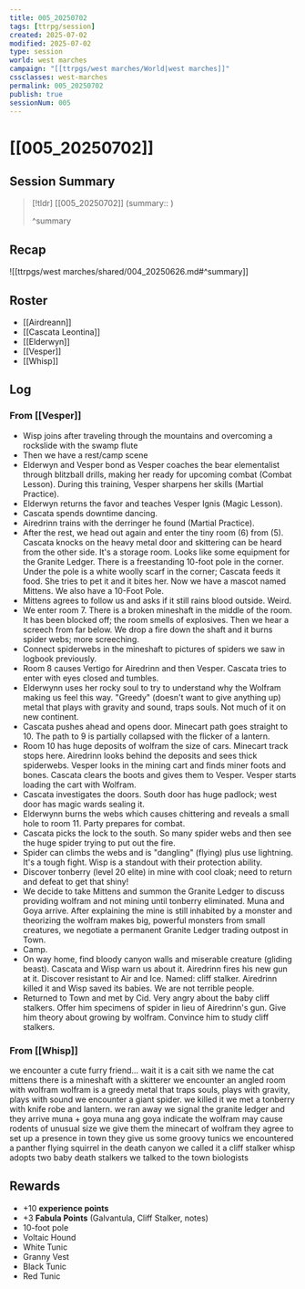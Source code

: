 ```yaml
---
title: 005_20250702
tags: [ttrpg/session]
created: 2025-07-02
modified: 2025-07-02
type: session
world: west marches
campaign: "[[ttrpgs/west marches/World|west marches]]"
cssclasses: west-marches
permalink: 005_20250702
publish: true
sessionNum: 005
---
```


# [[005_20250702]]

## Session Summary

> [!tldr] [[005_20250702]]
> (summary:: )
>
> ^summary

## Recap

![[ttrpgs/west marches/shared/004_20250626.md#^summary]]

## Roster

- [[Airdreann]]
- [[Cascata Leontina]]
- [[Elderwyn]]
- [[Vesper]]
- [[Whisp]]

## Log

### From [[Vesper]]

- Wisp joins after traveling through the mountains and overcoming a rockslide with the swamp flute
- Then we have a rest/camp scene
- Elderwyn and Vesper bond as Vesper coaches the bear elementalist through blitzball drills, making her ready for upcoming combat (Combat Lesson). During this training, Vesper sharpens her skills (Martial Practice).
- Elderwyn returns the favor and teaches Vesper Ignis (Magic Lesson).
- Cascata spends downtime dancing.
- Airedrinn trains with the derringer he found (Martial Practice).
- After the rest, we head out again and enter the tiny room (6) from (5). Cascata knocks on the heavy metal door and skittering can be heard from the other side. It's a storage room. Looks like some equipment for the Granite Ledger. There is a freestanding 10-foot pole in the corner. Under the pole is a white woolly scarf in the corner; Cascata feeds it food. She tries to pet it and it bites her. Now we have a mascot named Mittens. We also have a 10-Foot Pole.
- Mittens agrees to follow us and asks if it still rains blood outside. Weird.
- We enter room 7. There is a broken mineshaft in the middle of the room. It has been blocked off; the room smells of explosives. Then we hear a screech from far below. We drop a fire down the shaft and it burns spider webs; more screeching.
- Connect spiderwebs in the mineshaft to pictures of spiders we saw in logbook previously.
- Room 8 causes Vertigo for Airedrinn and then Vesper. Cascata tries to enter with eyes closed and tumbles.
- Elderwynn uses her rocky soul to try to understand why the Wolfram making us feel this way. "Greedy" (doesn't want to give anything up) metal that plays with gravity and sound, traps souls. Not much of it on new continent.
- Cascata pushes ahead and opens door. Minecart path goes straight to 10. The path to 9 is partially collapsed with the flicker of a lantern.
- Room 10 has huge deposits of wolfram the size of cars. Minecart track stops here. Airedrinn looks behind the deposits and sees thick spiderwebs. Vesper looks in the mining cart and finds miner foots and bones. Cascata clears the boots and gives them to Vesper. Vesper starts loading the cart with Wolfram.
- Cascata investigates the doors. South door has huge padlock; west door has magic wards sealing it.
- Elderwynn burns the webs which causes chittering and reveals a small hole to room 11. Party prepares for combat.
- Cascata picks the lock to the south. So many spider webs and then see the huge spider trying to put out the fire.
- Spider can climbs the webs and is "dangling" (flying) plus use lightning. It's a tough fight. Wisp is a standout with their protection ability.
- Discover tonberry (level 20 elite) in mine with cool cloak; need to return and defeat to get that shiny!
- We decide to take Mittens and summon the Granite Ledger to discuss providing wolfram and not mining until tonberry eliminated. Muna and Goya arrive. After explaining the mine is still inhabited by a monster and theorizing the wolfram makes big, powerful monsters from small creatures, we negotiate a permanent Granite Ledger trading outpost in Town.
- Camp.
- On way home, find bloody canyon walls and miserable creature (gliding beast). Cascata and Wisp warn us about it. Airedrinn fires his new gun at it. Discover resistant to Air and Ice. Named: cliff stalker. Airedrinn killed it and Wisp saved its babies. We are not terrible people.
- Returned to Town and met by Cid. Very angry about the baby cliff stalkers. Offer him specimens of spider in lieu of Airedrinn's gun. Give him theory about growing by wolfram. Convince him to study cliff stalkers.

### From [[Whisp]]

we encounter a cute furry friend… wait it is a cait sith
we name the cat mittens
there is a mineshaft with a skitterer
we encounter an angled room with wolfram
wolfram is a greedy metal that traps souls, plays with gravity, plays with sound
we encounter a giant spider. we killed it
we met a tonberry with knife robe and lantern. we ran away
we signal the granite ledger and they arrive
muna + goya
muna ang goya indicate the wolfram may cause rodents of unusual size
we give them the minecart of wolfram
they agree to set up a presence in town
they give us some groovy tunics
we encountered a panther flying squirrel in the death canyon
we called it a cliff stalker
whisp adopts two baby death stalkers
we talked to the town biologists

## Rewards

- +10 **experience points**
- +3 **Fabula Points** (Galvantula, Cliff Stalker, notes)
- 10-foot pole
- Voltaic Hound
- White Tunic
- Granny Vest
- Black Tunic
- Red Tunic
